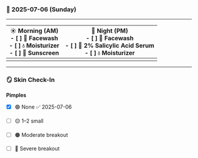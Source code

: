 ### 📅 2025-07-06 (Sunday)

---



| **☀️ Morning (AM)**  <br>- [ ] 🧼 Facewash<br>- [ ] 💧 Moisturizer<br>- [ ] 🧴 Sunscreen<br> | **🌙 Night (PM)**<br>- [ ] 🧼 Facewash<br>- [ ] 🍃 2% Salicylic Acid Serum<br>- [ ] 💧 Moisturizer<br> |
| -------------------------------------------------------------------------------------------- | ------------------------------------------------------------------------------------------------------ |
|                                                                                              |                                                                                                        |



---

### 🪞 Skin Check-In

**Pimples**
- [x] 🟢 None ✅ 2025-07-06
- [ ] 🟡 1–2 small  
- [ ] 🟠 Moderate breakout  
- [ ] 🔴 Severe breakout  

